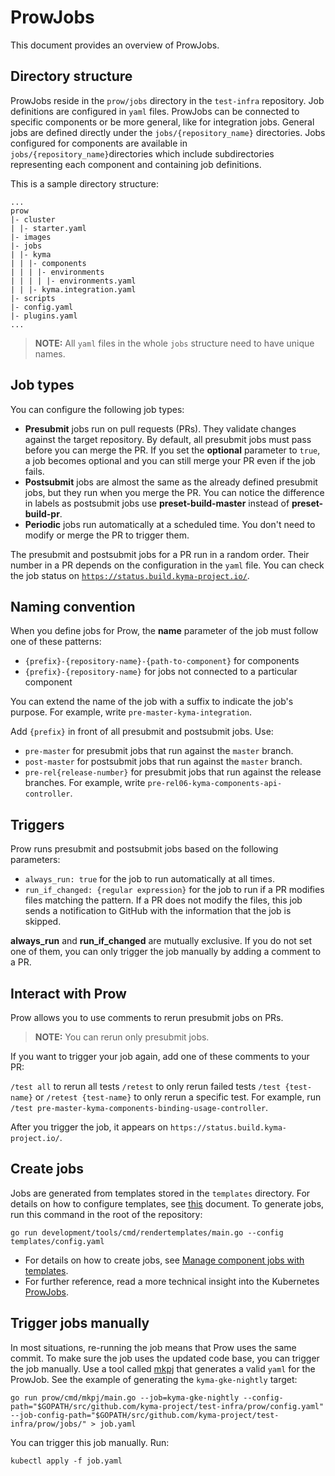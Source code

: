 # ProwJobs

This document provides an overview of ProwJobs.  

## Directory structure

ProwJobs reside in the `prow/jobs` directory in the `test-infra` repository. Job definitions are configured in `yaml` files. ProwJobs can be connected to specific components or be more general, like for integration jobs. General jobs are defined directly under the `jobs/{repository_name}` directories. Jobs configured for components are available in `jobs/{repository_name}`directories which include subdirectories representing each component and containing job definitions.


This is a sample directory structure:

```
...
prow
|- cluster
| |- starter.yaml
|- images
|- jobs
| |- kyma
| | |- components
| | | |- environments
| | | | |- environments.yaml
| | |- kyma.integration.yaml
|- scripts
|- config.yaml
|- plugins.yaml
...
```
> **NOTE:** All `yaml` files in the whole `jobs` structure need to have unique names.

## Job types

You can configure the following job types:

- **Presubmit** jobs run on pull requests (PRs). They validate changes against the target repository. By default, all presubmit jobs must pass before you can merge the PR.  If you set the **optional** parameter to `true`, a job becomes optional and you can still merge your PR even if the job fails.
- **Postsubmit** jobs are almost the same as the already defined presubmit jobs, but they run when you merge the PR. You can notice the difference in labels as postsubmit jobs use **preset-build-master** instead of **preset-build-pr**.
- **Periodic** jobs run automatically at a scheduled time. You don't need to modify or merge the PR to trigger them.

The presubmit and postsubmit jobs for a PR run in a random order. Their number in a PR depends on the configuration in the `yaml` file. You can check the job status on [`https://status.build.kyma-project.io/`](https://status.build.kyma-project.io/).


## Naming convention

When you define jobs for Prow, the **name** parameter of the job must follow one of these patterns:

- `{prefix}-{repository-name}-{path-to-component}` for components
- `{prefix}-{repository-name}` for jobs not connected to a particular component

You can extend the name of the job with a suffix to indicate the job's purpose. For example, write `pre-master-kyma-integration`.

Add `{prefix}` in front of all presubmit and postsubmit jobs. Use:
- `pre-master` for presubmit jobs that run against the `master` branch.
- `post-master` for postsubmit jobs that run against the `master` branch.
- `pre-rel{release-number}` for presubmit jobs that run against the release branches. For example, write `pre-rel06-kyma-components-api-controller`.


## Triggers

Prow runs presubmit and postsubmit jobs based on the following parameters:

- `always_run: true` for the job to run automatically at all times.
- `run_if_changed: {regular expression}` for the job to run if a PR modifies files matching the pattern. If a PR does not modify the files, this job sends a notification to GitHub with the information that the job is skipped.

**always_run** and **run_if_changed** are mutually exclusive. If you do not set one of them, you can only trigger the job manually by adding a comment to a PR.                                                               


## Interact with Prow

Prow allows you to use comments to rerun presubmit jobs on PRs.

> **NOTE:** You can rerun only presubmit jobs.

If you want to trigger your job again, add one of these comments to your PR:

`/test all` to rerun all tests
`/retest` to only rerun failed tests
`/test {test-name}` or `/retest {test-name}` to only rerun a specific test. For example, run `/test pre-master-kyma-components-binding-usage-controller`.

After you trigger the job, it appears on `https://status.build.kyma-project.io/`.


## Create jobs

Jobs are generated from templates stored in the `templates` directory. For details on how to configure templates, see [this](./manage-component-jobs-with-templates.md) document. To generate jobs, run this command in the root of the repository:

```
go run development/tools/cmd/rendertemplates/main.go --config templates/config.yaml
```

- For details on how to create jobs, see [Manage component jobs with templates](./manage-component-jobs-with-templates.md).
- For further reference, read a more technical insight into the Kubernetes [ProwJobs](https://github.com/kubernetes/test-infra/blob/master/prow/jobs.md).

## Trigger jobs manually

In most situations, re-running the job means that Prow uses the same commit. To make sure the job uses the updated code base, you can trigger the job manually.
Use a tool called [mkpj](https://github.com/kubernetes/test-infra/tree/master/prow/cmd/mkpj) that generates a valid `yaml` for the ProwJob. See the example of generating the `kyma-gke-nightly` target:
```shell
go run prow/cmd/mkpj/main.go --job=kyma-gke-nightly --config-path="$GOPATH/src/github.com/kyma-project/test-infra/prow/config.yaml" --job-config-path="$GOPATH/src/github.com/kyma-project/test-infra/prow/jobs/" > job.yaml
```

You can trigger this job manually. Run:
```shell
kubectl apply -f job.yaml
```
